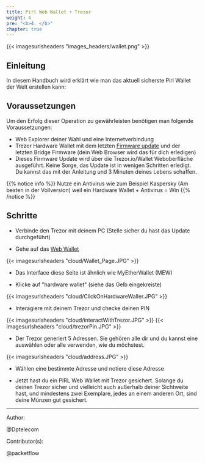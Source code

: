 ```yaml
---
title: Pirl Web Wallet + Trezor
weight: 4
pre: "<b>4. </b>"
chapter: true
---
```


{{< imagesurlsheaders "images_headers/wallet.png" >}}

## Einleitung

In diesem Handbuch wird erklärt wie man das aktuell sicherste Pirl Wallet der Welt erstellen kann:

## Voraussetzungen

Um den Erfolg dieser Operation zu gewährleisten benötigen man folgende Voraussetzungen:

* Web Explorer deiner Wahl und eine Internetverbindung
* Trezor Hardware Wallet mit dem letzten [Firmware update](https://blog.trezor.io/trezor-one-firmware-update-1-6-3-73894c0506d) und der letzten Bridge Firmware (dein Web Browser wird das für dich erledigen)
* Dieses Firmware Update wird über die Trezor.io/Wallet Weboberfläche ausgeführt. Keine Sorge, das Update ist in wenigen Schritten erledigt. Du kannst das mit der Anleitung und 3 Minuten deines Lebens schaffen.

{{% notice info %}}
Nutze ein Antivirus wie zum Beispiel Kaspersky (Am besten in der Vollversion) weil ein Hardware Wallet + Antivirus = Win
{{% /notice %}}

## Schritte

* Verbinde den Trezor mit deinem PC (Stelle sicher du hast das Update durchgeführt)

* Gehe auf das [Web Wallet](https://wallet.pirl.io/)

{{< imagesurlsheaders "cloud/Wallet_Page.JPG" >}}

* Das Interface diese Seite ist ähnlich wie MyEtherWallet (MEW)

* Klicke auf "hardware wallet" (siehe das Gelb eingekreiste)

{{< imagesurlsheaders "cloud/ClickOnHardwareWaller.JPG" >}}

* Interagiere mit deinem Trezor und checke deinen PIN

{{< imagesurlsheaders "cloud/interactWithTrezor.JPG" >}}
{{< imagesurlsheaders "cloud/trezorPin.JPG" >}}

* Der Trezor generiert 5 Adressen. Sie gehören alle dir und du kannst eine auswählen oder alle verwenden, wie du möchstest.

{{< imagesurlsheaders "cloud/address.JPG" >}}

* Wählen eine bestimmte Adresse und notiere diese Adresse

* Jetzt hast du ein PIRL Web Wallet mit Trezor gesichert. Solange du deinen Trezor sicher und vielleicht auch außerhalb deiner Sichtweite hast, und mindestens zwei Exemplare, jedes an einem anderen Ort, sind deine Münzen gut gesichert.

---

Author:

@Dptelecom

Contributor(s):

@packetflow
